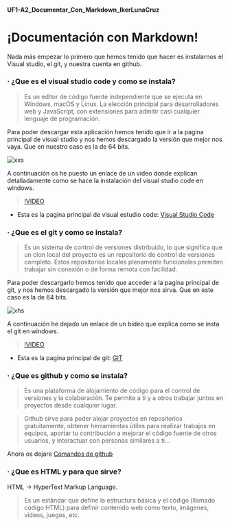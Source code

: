 #### UF1-A2_Documentar_Con_Markdown_IkerLunaCruz
# ¡Documentación con Markdown!

Nada más empezar lo primero que hemos tenido que hacer es instalarnos el Visual studio, el git, y nuestra cuenta en github.

### · ¿Que es el visual studio code y como se instala?

>Es un editor de código fuente independiente que se ejecuta en Windows, macOS y Linux. La elección principal para desarrolladores web y JavaScript, con extensiones para admitir casi cualquier lenguaje de programación.

Para poder descargar esta aplicación hemos tenido que ir a la pagina principal de visual studio y nos hemos descargado la versión que mejor nos vaya. Que en nuestro caso es la de 64 bits.

![xxs](https://www.thewindowsclub.com/wp-content/uploads/2019/07/Visual-Studio-Code-Insider.png)

A continuación os he puesto un enlace de un video donde explican detalladamente como se hace la instalación del visual studio code en windows.

>[!VIDEO](https://youtu.be/tA8fXGbtavg)
- Esta es la pagina principal de visual estudio code:   [Visual Studio Code](https://code.visualstudio.com/ "Visual Studio Code")

### · ¿Que es el git y como se instala?

>Es un sistema de control de versiones distribuido, lo que significa que un clon local del proyecto es un repositorio de control de versiones completo. Estos repositorios locales plenamente funcionales permiten trabajar sin conexión o de forma remota con facilidad.

Para poder descargarlo hemos tenido que acceder a la pagina principal de git, y nos hemos descargado la versión que mejor nos sirva. Que en este caso es la de 64 bits.

![xhs](https://res.cloudinary.com/practicaldev/image/fetch/s--l82BOzKA--/c_imagga_scale,f_auto,fl_progressive,h_720,q_auto,w_1280/https://dev-to-uploads.s3.amazonaws.com/i/rixan4h4z8y94eq89som.png)

A continuación he dejado un enlace de un bideo que explica como se insta el git en windows.

>[!VIDEO](https://youtu.be/7qzV04C5S-k)
- Esta es la pagina principal de git:   [GIT](https://git-scm.com/)

### · ¿Que es github y como se instala?

>Es una plataforma de alojamiento de código para el control de versiones y la colaboración. Te permite a ti y a otros trabajar juntos en proyectos desde cualquier lugar.

>Github sirve para poder alojar proyectos en repositorios gratuitamente, obtener herramientas útiles para realizar trabajos en equipos, aportar tu contribución a mejorar el código fuente de otros usuarios, y interactuar con personas similares a ti...

Ahora os dejare 
[Comandos de github](https://www.hostinger.es/tutoriales/comandos-de-git)
### · ¿Que es HTML y para que sirve?

HTML -> HyperText Markup Language.
>Es un estándar que define la estructura básica y el código (llamado código HTML) para definir contenido web como texto, imágenes, videos, juegos, etc.
